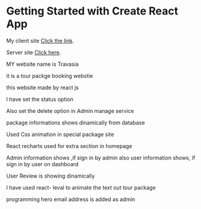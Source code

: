 # Getting Started with Create React App

My client site [Click the link](https://travel-f2f39.web.app/).

Server site [Click here](https://fierce-crag-88105.herokuapp.com/).


MY website name is Travasia

it is a tour packge booking webstie

this website made by react js 



I have set the  status option


Also set the delete option in  Admin manage service


package informations shows dinamically from database


Used Css animation in special package site

React recharts used for extra section in homepage


Admin information shows ,if sign in by admin also user information shows, if sign in by user on dashboard



User Review is showing dinamically


I have used  react- leval to animate the text out tour package


programming hero  email address is added as  admin



